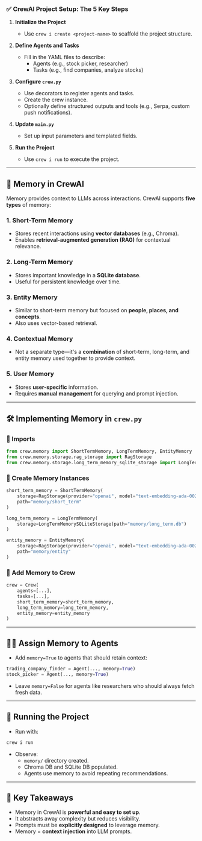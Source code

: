 ### ✅ **CrewAI Project Setup: The 5 Key Steps**

1. **Initialize the Project**
   - Use `crew i create <project-name>` to scaffold the project structure.

2. **Define Agents and Tasks**
   - Fill in the YAML files to describe:
     - Agents (e.g., stock picker, researcher)
     - Tasks (e.g., find companies, analyze stocks)

3. **Configure `crew.py`**
   - Use decorators to register agents and tasks.
   - Create the crew instance.
   - Optionally define structured outputs and tools (e.g., Serpa, custom push notifications).

4. **Update `main.py`**
   - Set up input parameters and templated fields.

5. **Run the Project**
   - Use `crew i run` to execute the project.

---

## 🧠 Memory in CrewAI

Memory provides context to LLMs across interactions. CrewAI supports **five types** of memory:

### 1. **Short-Term Memory**
- Stores recent interactions using **vector databases** (e.g., Chroma).
- Enables **retrieval-augmented generation (RAG)** for contextual relevance.

### 2. **Long-Term Memory**
- Stores important knowledge in a **SQLite database**.
- Useful for persistent knowledge over time.

### 3. **Entity Memory**
- Similar to short-term memory but focused on **people, places, and concepts**.
- Also uses vector-based retrieval.

### 4. **Contextual Memory**
- Not a separate type—it's a **combination** of short-term, long-term, and entity memory used together to provide context.

### 5. **User Memory**
- Stores **user-specific** information.
- Requires **manual management** for querying and prompt injection.

---

## 🛠️ Implementing Memory in `crew.py`

### 🔧 Imports
```python
from crew.memory import ShortTermMemory, LongTermMemory, EntityMemory
from crew.memory.storage.rag_storage import RagStorage
from crew.memory.storage.long_term_memory_sqlite_storage import LongTermMemorySQLiteStorage
```

### 🧱 Create Memory Instances
```python
short_term_memory = ShortTermMemory(
    storage=RagStorage(provider="openai", model="text-embedding-ada-002"),
    path="memory/short_term"
)

long_term_memory = LongTermMemory(
    storage=LongTermMemorySQLiteStorage(path="memory/long_term.db")
)

entity_memory = EntityMemory(
    storage=RagStorage(provider="openai", model="text-embedding-ada-002"),
    path="memory/entity"
)
```

### 🧠 Add Memory to Crew
```python
crew = Crew(
    agents=[...],
    tasks=[...],
    short_term_memory=short_term_memory,
    long_term_memory=long_term_memory,
    entity_memory=entity_memory
)
```

---

## 🧑‍💻 Assign Memory to Agents

- Add `memory=True` to agents that should retain context:
```python
trading_company_finder = Agent(..., memory=True)
stock_picker = Agent(..., memory=True)
```

- Leave `memory=False` for agents like researchers who should always fetch fresh data.

---

## 🧪 Running the Project

- Run with:
```bash
crew i run
```

- Observe:
  - `memory/` directory created.
  - Chroma DB and SQLite DB populated.
  - Agents use memory to avoid repeating recommendations.

---

## 🎯 Key Takeaways

- Memory in CrewAI is **powerful and easy to set up**.
- It abstracts away complexity but reduces visibility.
- Prompts must be **explicitly designed** to leverage memory.
- Memory = **context injection** into LLM prompts.
